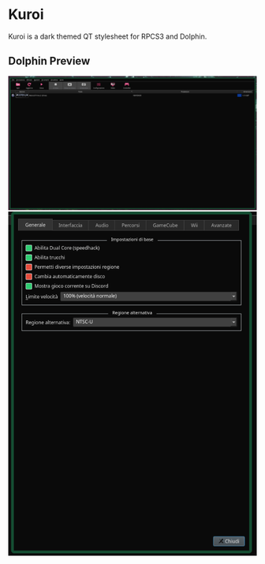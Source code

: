 # Kuroi
Kuroi is a dark themed QT stylesheet for RPCS3 and Dolphin.

## Dolphin Preview
![Dolphin GUI](images/Dolphin.png)
![Dolphin Settings](images/settings.png)
